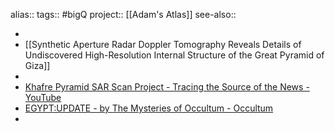 alias::
tags:: #bigQ 
project:: [[Adam's Atlas]] 
see-also::

-
- [[Synthetic Aperture Radar Doppler Tomography Reveals Details of Undiscovered High-Resolution Internal Structure of the Great Pyramid of Giza]]
-
- [Khafre Pyramid SAR Scan Project - Tracing the Source of the News - YouTube](https://www.youtube.com/watch?v=kuyYGdfWw48)
- [EGYPT:UPDATE - by The Mysteries of Occultum - Occultum](https://occultum.substack.com/p/egyptupdate?r=63eu0&utm_medium=ios&triedRedirect=true)
-